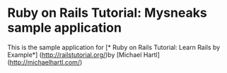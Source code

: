 # Ruby on Rails Tutorial:  Mysneaks sample application

This is the sample application for 
[* Ruby on Rails Tutorial:  Learn Rails by Example*] (http://railstutorial.org/)by [Michael Hartl] (http://michaelhartl.com/)
